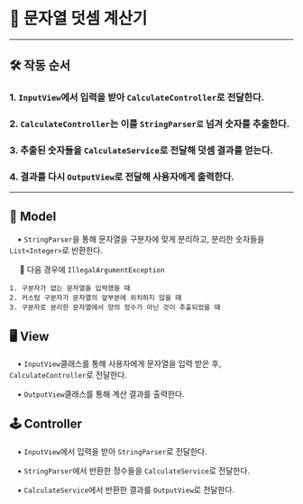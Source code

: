 # 🔢 문자열 덧셈 계산기

-----
## 🛠️ 작동 순서
### 1. `InputView`에서 입력을 받아 `CalculateController`로 전달한다.
### 2. `CalculateController`는 이를 `StringParser로` 넘겨 숫자를 추출한다.
### 3. 추출된 숫자들을 `CalculateService`로 전달해 덧셈 결과를 얻는다.
### 4. 결과를 다시 `OutputView`로 전달해 사용자에게 출력한다.

-----

## 🧮 Model

&emsp;▪️ `StringParser`을 통해 문자열을 구분자에 맞게 분리하고, 분리한 숫자들을 `List<Integer>`로 반환한다.

&emsp; 🚫 다음 경우에 `IllegalArgumentException`
```
1. 구분자가 없는 문자열을 입력했을 때
2. 커스텀 구분자가 문자열의 앞부분에 위치하지 않을 때
3. 구분자로 분리한 문자열에서 양의 정수가 아닌 것이 추출되었을 때
```

## 🖥️ View

&emsp;▪️ `InputView`클래스를 통해 사용자에게 문자열을 입력 받은 후, `CalculateController`로 전달한다.

&emsp;▪️ `OutputView`클래스를 통해 계산 결과를 출력한다.


## 🕹️ Controller

&emsp;▪️ `InputView`에서 입력을 받아 `StringParser`로 전달한다.

&emsp;▪️ `StringParser`에서 반환한 정수들을 `CalculateService`로 전달한다.

&emsp;▪️ `CalculateService`에서 반환한 결과를 `OutputView`로 전달한다.




